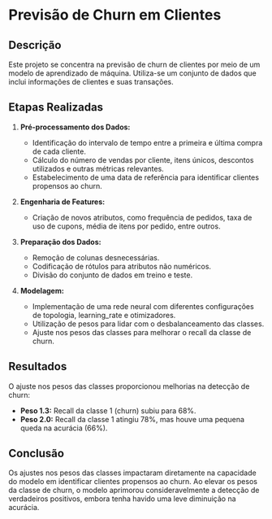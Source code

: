 # Previsão de Churn em Clientes

## Descrição
Este projeto se concentra na previsão de churn de clientes por meio de um modelo de aprendizado de máquina. Utiliza-se um conjunto de dados que inclui informações de clientes e suas transações.

## Etapas Realizadas
1. **Pré-processamento dos Dados:**
   - Identificação do intervalo de tempo entre a primeira e última compra de cada cliente.
   - Cálculo do número de vendas por cliente, itens únicos, descontos utilizados e outras métricas relevantes.
   - Estabelecimento de uma data de referência para identificar clientes propensos ao churn.

2. **Engenharia de Features:**
   - Criação de novos atributos, como frequência de pedidos, taxa de uso de cupons, média de itens por pedido, entre outros.

3. **Preparação dos Dados:**
   - Remoção de colunas desnecessárias.
   - Codificação de rótulos para atributos não numéricos.
   - Divisão do conjunto de dados em treino e teste.

4. **Modelagem:**
   - Implementação de uma rede neural com diferentes configurações de topologia, learning_rate e otimizadores.
   - Utilização de pesos para lidar com o desbalanceamento das classes.
   - Ajuste nos pesos das classes para melhorar o recall da classe de churn.

## Resultados
O ajuste nos pesos das classes proporcionou melhorias na detecção de churn:
- **Peso 1.3:** Recall da classe 1 (churn) subiu para 68%.
- **Peso 2.0:** Recall da classe 1 atingiu 78%, mas houve uma pequena queda na acurácia (66%).

## Conclusão
Os ajustes nos pesos das classes impactaram diretamente na capacidade do modelo em identificar clientes propensos ao churn. Ao elevar os pesos da classe de churn, o modelo aprimorou consideravelmente a detecção de verdadeiros positivos, embora tenha havido uma leve diminuição na acurácia.
